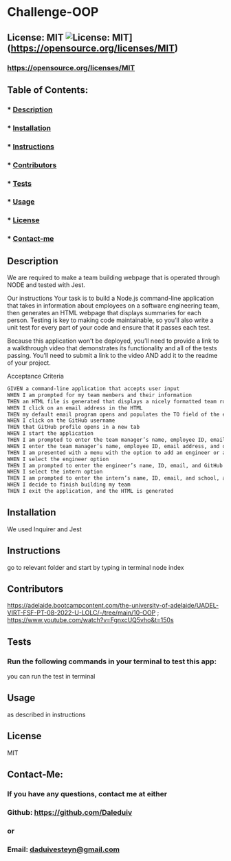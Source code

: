 # Challenge-OOP

  ## License: MIT ![License: MIT](https://img.shields.io/badge/License-MIT-yellow.svg)](https://opensource.org/licenses/MIT)
  ### https://opensource.org/licenses/MIT

  ## Table of Contents:
  ###  * [Description](#description)
  ###  * [Installation](#installation)
  ###  * [Instructions](#instructions)
  ###  * [Contributors](#contributors)
  ###  * [Tests](#tests)
  ###  * [Usage](#usage)
  ###  * [License](#license)
  ###  * [Contact-me](#contact-me)
  

  ## Description
  We are required to make a team building webpage that is operated through NODE and tested with Jest.

  Our instructions 
  Your task is to build a Node.js command-line application that takes in information about employees on a software engineering team, then generates an HTML webpage that displays summaries for each person. Testing is key to making code maintainable, so you’ll also write a unit test for every part of your code and ensure that it passes each test.

  Because this application won’t be deployed, you’ll need to provide a link to a walkthrough video that demonstrates its functionality and all of the tests passing. You’ll need to submit a link to the video AND add it to the readme of your project.

Acceptance Criteria

  ```md
GIVEN a command-line application that accepts user input
WHEN I am prompted for my team members and their information
THEN an HTML file is generated that displays a nicely formatted team roster based on user input
WHEN I click on an email address in the HTML
THEN my default email program opens and populates the TO field of the email with the address
WHEN I click on the GitHub username
THEN that GitHub profile opens in a new tab
WHEN I start the application
THEN I am prompted to enter the team manager’s name, employee ID, email address, and office number
WHEN I enter the team manager’s name, employee ID, email address, and office number
THEN I am presented with a menu with the option to add an engineer or an intern or to finish building my team
WHEN I select the engineer option
THEN I am prompted to enter the engineer’s name, ID, email, and GitHub username, and I am taken back to the menu
WHEN I select the intern option
THEN I am prompted to enter the intern’s name, ID, email, and school, and I am taken back to the menu
WHEN I decide to finish building my team
THEN I exit the application, and the HTML is generated
```


  ## Installation
  We used Inquirer and Jest
  ## Instructions
  go to relevant folder and start by typing in terminal node index
  ## Contributors
  https://adelaide.bootcampcontent.com/the-university-of-adelaide/UADEL-VIRT-FSF-PT-08-2022-U-LOLC/-/tree/main/10-OOP ; https://www.youtube.com/watch?v=FgnxcUQ5vho&t=150s
  ## Tests
  ### Run the following commands in your terminal to test this app:
  you can run the test in terminal
  ## Usage
  as described in instructions
  ## License
  MIT
  ## Contact-Me:
  ### If you have any questions, contact me at either
  ### Github: https://github.com/Daleduiv
  ### or
  ### Email:  daduivesteyn@gmail.com